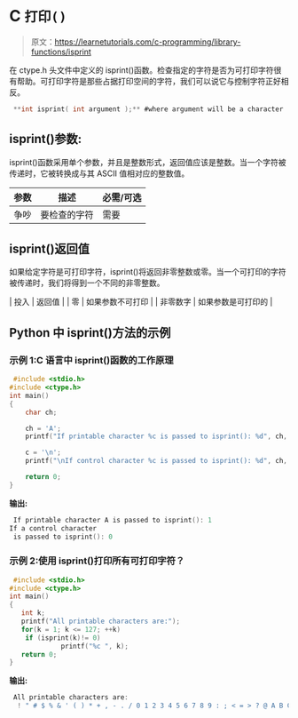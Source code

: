# C `打印()`

> 原文：<https://learnetutorials.com/c-programming/library-functions/isprint>

在 ctype.h 头文件中定义的 isprint()函数。检查指定的字符是否为可打印字符很有帮助。可打印字符是那些占据打印空间的字符，我们可以说它与控制字符正好相反。

```c
 **int isprint( int argument );** #where argument will be a character 

```

## isprint()参数:

isprint()函数采用单个参数，并且是整数形式，返回值应该是整数。当一个字符被传递时，它被转换成与其 ASCII 值相对应的整数值。

| 参数 | 描述 | 必需/可选 |
| --- | --- | --- |
| 争吵 | 要检查的字符 | 需要 |

## isprint()返回值

如果给定字符是可打印字符，isprint()将返回非零整数或零。当一个可打印的字符被传递时，我们将得到一个不同的非零整数。

| 投入 | 返回值 |
| 零 | 如果参数不可打印 |
| 非零数字 | 如果参数是可打印的 |

## Python 中 isprint()方法的示例

### 示例 1:C 语言中 isprint()函数的工作原理

```c
 #include <stdio.h>
#include <ctype.h>
int main()
{
    char ch;

    ch = 'A';
    printf("If printable character %c is passed to isprint(): %d", ch, isprint(ch));

    c = '\n';
    printf("\nIf control character %c is passed to isprint(): %d", ch, isprint(ch));

    return 0;
} 

```

**输出:**

```c
 If printable character A is passed to isprint(): 1
If a control character 
 is passed to isprint(): 0 
```

### 示例 2:使用 isprint()打印所有可打印字符？

```c
 #include <stdio.h>
#include <ctype.h>
int main()
{
   int k;
   printf("All printable characters are:");
   for(k = 1; k <= 127; ++k)
    if (isprint(k)!= 0)
             printf("%c ", k);
   return 0;
} 

```

**输出:**

```c
 All printable characters are: 
  ! " # $ % & ' ( ) * + , - . / 0 1 2 3 4 5 6 7 8 9 : ; < = > ? @ A B C D E F G H I J K L M N O P Q R S T U V W X Y Z [ \ ] ^ _ ` a b c d e f g h i j k l m n o p q r s t u v w x y z { | } ~ 
```